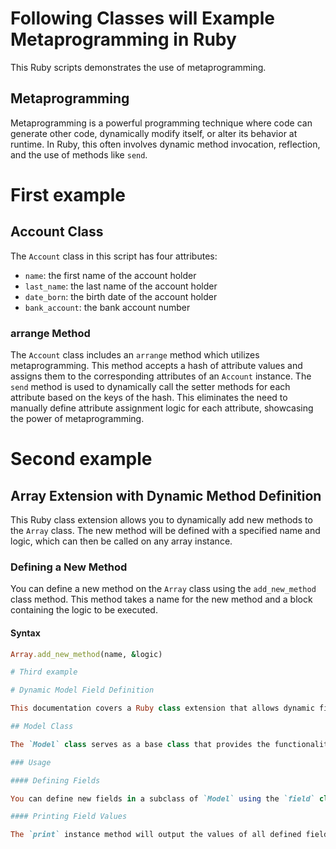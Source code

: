 # Following Classes will Example Metaprogramming in Ruby

This Ruby scripts demonstrates the use of metaprogramming.

## Metaprogramming

Metaprogramming is a powerful programming technique where code can generate other code, dynamically modify itself, or alter its behavior at runtime. In Ruby, this often involves dynamic method invocation, reflection, and the use of methods like `send`.

# First example

## Account Class

The `Account` class in this script has four attributes:
- `name`: the first name of the account holder
- `last_name`: the last name of the account holder
- `date_born`: the birth date of the account holder
- `bank_account`: the bank account number

### arrange Method

The `Account` class includes an `arrange` method which utilizes metaprogramming. This method accepts a hash of attribute values and assigns them to the corresponding attributes of an `Account` instance. The `send` method is used to dynamically call the setter methods for each attribute based on the keys of the hash. This eliminates the need to manually define attribute assignment logic for each attribute, showcasing the power of metaprogramming.

# Second example

## Array Extension with Dynamic Method Definition

This Ruby class extension allows you to dynamically add new methods to the `Array` class. The new method will be defined with a specified name and logic, which can then be called on any array instance.

### Defining a New Method

You can define a new method on the `Array` class using the `add_new_method` class method. This method takes a name for the new method and a block containing the logic to be executed.

#### Syntax

```ruby
Array.add_new_method(name, &logic)

# Third example

# Dynamic Model Field Definition

This documentation covers a Ruby class extension that allows dynamic field definition in a model-like class. The `Model` class can be extended to create other classes with dynamically defined fields. Each field will have getter and setter methods automatically generated.

## Model Class

The `Model` class serves as a base class that provides the functionality to define fields dynamically and print their values.

### Usage

#### Defining Fields

You can define new fields in a subclass of `Model` using the `field` class method. This method takes the name of the field as an argument and creates getter and setter methods for it.

#### Printing Field Values

The `print` instance method will output the values of all defined fields for a given instance.
